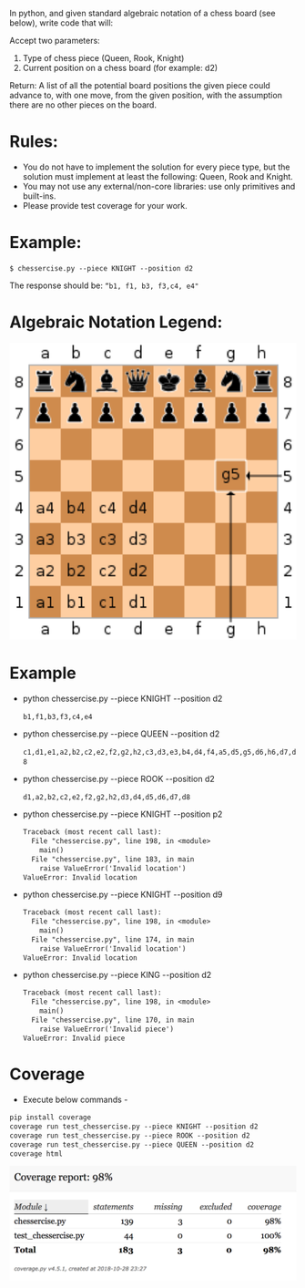 In python, and given standard algebraic notation of a chess board (see below), write code that will:

Accept two parameters:
1.	Type of chess piece (Queen, Rook, Knight)
2.	Current position on a chess board (for example: d2)

Return:
	A list of all the potential board positions the given piece could advance to, with one move, from the given position, with the assumption there are no other pieces on the board.

# Rules:
- You do not have to implement the solution for every piece type, but the solution must implement at least the following: Queen, Rook and Knight.
- You may not use any external/non-core libraries: use only primitives and built-ins.
- Please provide test coverage for your work.

# Example:
`$ chessercise.py --piece KNIGHT --position d2`

The response should be:  `“b1, f1, b3, f3,c4, e4"`

# Algebraic Notation Legend: 
![Algebric notation](https://github.com/Divyapuja/Chess/blob/master/AlgebricNotation.png)

# Example
- python chessercise.py --piece KNIGHT --position d2

	```b1,f1,b3,f3,c4,e4```

- python chessercise.py --piece QUEEN --position d2

	```c1,d1,e1,a2,b2,c2,e2,f2,g2,h2,c3,d3,e3,b4,d4,f4,a5,d5,g5,d6,h6,d7,d8```

- python chessercise.py --piece ROOK --position d2

	```d1,a2,b2,c2,e2,f2,g2,h2,d3,d4,d5,d6,d7,d8```

- python chessercise.py --piece KNIGHT --position p2
	```
	Traceback (most recent call last):
	  File "chessercise.py", line 198, in <module>
	    main()
	  File "chessercise.py", line 183, in main
	    raise ValueError('Invalid location')
	ValueError: Invalid location
	```

- python chessercise.py --piece KNIGHT --position d9
	```
	Traceback (most recent call last):
	  File "chessercise.py", line 198, in <module>
	    main()
	  File "chessercise.py", line 174, in main
	    raise ValueError('Invalid location')
	ValueError: Invalid location
	```

- python chessercise.py --piece KING --position d2
	```
	Traceback (most recent call last):
	  File "chessercise.py", line 198, in <module>
	    main()
	  File "chessercise.py", line 170, in main
	    raise ValueError('Invalid piece')
	ValueError: Invalid piece
	```
# Coverage
- Execute below commands -
```
pip install coverage
coverage run test_chessercise.py --piece KNIGHT --position d2
coverage run test_chessercise.py --piece ROOK --position d2
coverage run test_chessercise.py --piece QUEEN --position d2
coverage html
```

![Coverage Report](https://github.com/Divyapuja/Chess/blob/master/CoverageReport.png)
